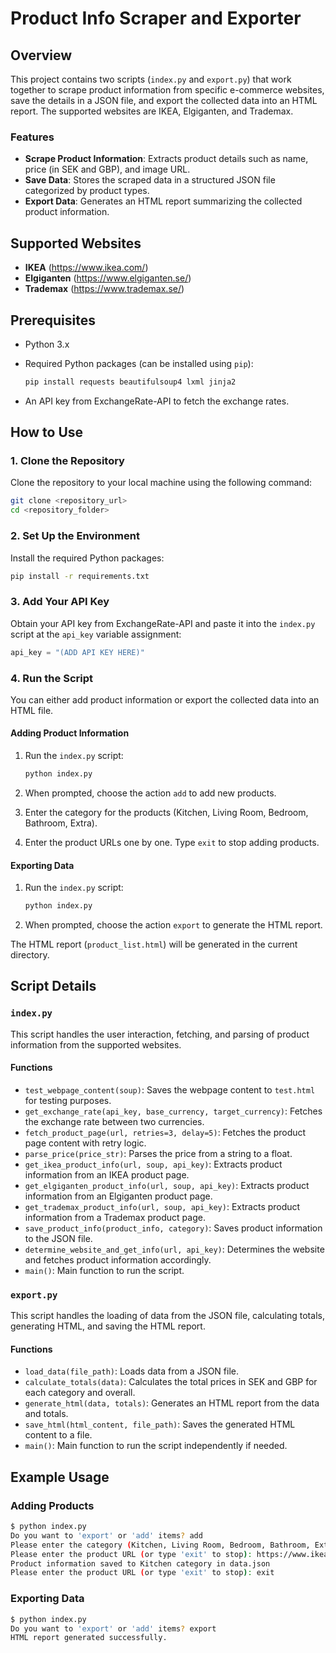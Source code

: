 # Product Info Scraper and Exporter

## Overview

This project contains two scripts (`index.py` and `export.py`) that work together to scrape product information from specific e-commerce websites, save the details in a JSON file, and export the collected data into an HTML report. The supported websites are IKEA, Elgiganten, and Trademax.

### Features

- **Scrape Product Information**: Extracts product details such as name, price (in SEK and GBP), and image URL.
- **Save Data**: Stores the scraped data in a structured JSON file categorized by product types.
- **Export Data**: Generates an HTML report summarizing the collected product information.

## Supported Websites

- **IKEA** (https://www.ikea.com/)
- **Elgiganten** (https://www.elgiganten.se/)
- **Trademax** (https://www.trademax.se/)

## Prerequisites

- Python 3.x
- Required Python packages (can be installed using `pip`):

  ```bash
  pip install requests beautifulsoup4 lxml jinja2
  ```

- An API key from ExchangeRate-API to fetch the exchange rates.

## How to Use

### 1. Clone the Repository

Clone the repository to your local machine using the following command:

```bash
git clone <repository_url>
cd <repository_folder>
```

### 2. Set Up the Environment

Install the required Python packages:

```bash
pip install -r requirements.txt
```

### 3. Add Your API Key

Obtain your API key from ExchangeRate-API and paste it into the `index.py` script at the `api_key` variable assignment:

```python
api_key = "(ADD API KEY HERE)"
```

### 4. Run the Script

You can either add product information or export the collected data into an HTML file.

#### Adding Product Information

1. Run the `index.py` script:

   ```bash
   python index.py
   ```

2. When prompted, choose the action `add` to add new products.
3. Enter the category for the products (Kitchen, Living Room, Bedroom, Bathroom, Extra).
4. Enter the product URLs one by one. Type `exit` to stop adding products.

#### Exporting Data

1. Run the `index.py` script:

   ```bash
   python index.py
   ```

2. When prompted, choose the action `export` to generate the HTML report.

The HTML report (`product_list.html`) will be generated in the current directory.

## Script Details

### `index.py`

This script handles the user interaction, fetching, and parsing of product information from the supported websites.

#### Functions

- `test_webpage_content(soup)`: Saves the webpage content to `test.html` for testing purposes.
- `get_exchange_rate(api_key, base_currency, target_currency)`: Fetches the exchange rate between two currencies.
- `fetch_product_page(url, retries=3, delay=5)`: Fetches the product page content with retry logic.
- `parse_price(price_str)`: Parses the price from a string to a float.
- `get_ikea_product_info(url, soup, api_key)`: Extracts product information from an IKEA product page.
- `get_elgiganten_product_info(url, soup, api_key)`: Extracts product information from an Elgiganten product page.
- `get_trademax_product_info(url, soup, api_key)`: Extracts product information from a Trademax product page.
- `save_product_info(product_info, category)`: Saves product information to the JSON file.
- `determine_website_and_get_info(url, api_key)`: Determines the website and fetches product information accordingly.
- `main()`: Main function to run the script.

### `export.py`

This script handles the loading of data from the JSON file, calculating totals, generating HTML, and saving the HTML report.

#### Functions

- `load_data(file_path)`: Loads data from a JSON file.
- `calculate_totals(data)`: Calculates the total prices in SEK and GBP for each category and overall.
- `generate_html(data, totals)`: Generates an HTML report from the data and totals.
- `save_html(html_content, file_path)`: Saves the generated HTML content to a file.
- `main()`: Main function to run the script independently if needed.

## Example Usage

### Adding Products

```bash
$ python index.py
Do you want to 'export' or 'add' items? add
Please enter the category (Kitchen, Living Room, Bedroom, Bathroom, Extra): Kitchen
Please enter the product URL (or type 'exit' to stop): https://www.ikea.com/se/sv/p/product1
Product information saved to Kitchen category in data.json
Please enter the product URL (or type 'exit' to stop): exit
```

### Exporting Data

```bash
$ python index.py
Do you want to 'export' or 'add' items? export
HTML report generated successfully.
```
